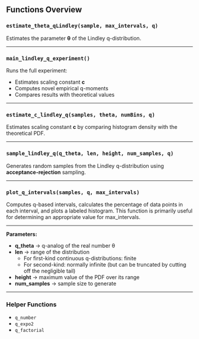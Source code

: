 ## Functions Overview

### `estimate_theta_qLindley(sample, max_intervals, q)`
Estimates the parameter **θ** of the Lindley q-distribution.

---

### `main_lindley_q_experiment()`
Runs the full experiment:
- Estimates scaling constant **c**
- Computes novel empirical q-moments
- Compares results with theoretical values

---

### `estimate_c_lindley_q(samples, theta, numBins, q)`
Estimates scaling constant **c** by comparing histogram density with the theoretical PDF.

---

### `sample_lindley_q(q_theta, len, height, num_samples, q)`
Generates random samples from the Lindley q-distribution using **acceptance-rejection** sampling.

---

### `plot_q_intervals(samples, q, max_intervals)`
Computes q-based intervals, calculates the percentage of data points in each interval, and plots a labeled histogram.  This function is primarily useful for determining an appropriate value for max_intervals.


---

**Parameters:**
- **q_theta** → q-analog of the real number θ  
- **len** → range of the distribution  
  - For first-kind continuous q-distributions: finite  
  - For second-kind: normally infinite (but can be truncated by cutting off the negligible tail)  
- **height** → maximum value of the PDF over its range  
- **num_samples** → sample size to generate  

---

### Helper Functions
- `q_number`
- `q_expo2`
- `q_factorial`
